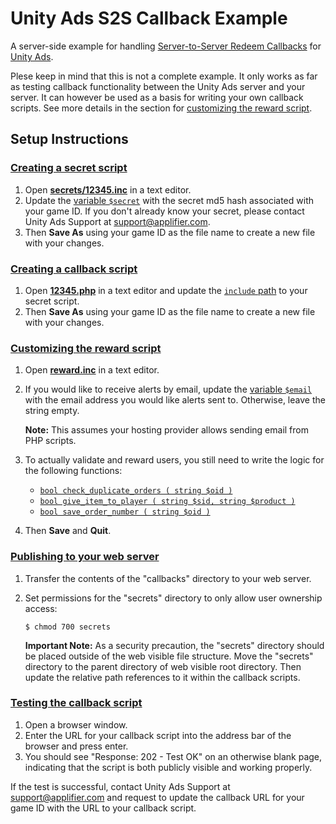 Unity Ads S2S Callback Example
==============================

A server-side example for handling [Server-to-Server Redeem Callbacks](http://unityads.unity3d.com/help/Documentation%20for%20Publishers/Server-to-server-Redeem-Callbacks) for [Unity Ads](http://unityads.unity3d.com).

Plese keep in mind that this is not a complete example. It only works as far as testing callback functionality between the Unity Ads server and your server. It can however be used as a basis for writing your own callback scripts. See more details in the section for [customizing the reward script](#customizing-the-reward-script).

## Setup Instructions

### [Creating a secret script](id:secret)
1.	Open [**secrets/12345.inc**](callback/secrets/12345.inc) in a text editor.
1.	Update the [variable `$secret`](callback/secrets/12345.inc#L2) with the secret md5 hash associated with your game ID. If you don't already know your secret, please contact Unity Ads Support at <support@applifier.com>.
1.	Then **Save As** using your game ID as the file name to create a new file with your changes. 

### [Creating a callback script](id:callback)
1.	Open [**12345.php**](callback/12345.php) in a text editor and update the [`include` path](callback/12345.php#L2) to your secret script.
1.	Then **Save As** using your game ID as the file name to create a new file with your changes.

### [Customizing the reward script](id:reward)
1.	Open [**reward.inc**](callback/reward.inc) in a text editor.
1.	If you would like to receive alerts by email, update the [variable `$email`](callback/reward.inc#L4) with the email address you would like alerts sent to. Otherwise, leave the string empty.
	
	**Note:** This assumes your hosting provider allows sending email from PHP scripts.
	
1.	To actually validate and reward users, you still need to write the logic for the following functions:
	*	[`bool check_duplicate_orders ( string $oid )`](callback/reward.inc#L23-L28)
	*	[`bool give_item_to_player ( string $sid, string $product )`](callback/reward.inc#L30-L35)
	*	[`bool save_order_number ( string $oid )`](callback/reward.inc#L37-L42)

1.	Then **Save** and **Quit**.

### [Publishing to your web server](id:publish)

1.	Transfer the contents of the "callbacks" directory to your web server.

1.	Set permissions for the "secrets" directory to only allow user ownership access:

		$ chmod 700 secrets
	
	**Important Note:** As a security precaution, the "secrets" directory should be placed outside of the web visible file structure. Move the "secrets" directory to the parent directory of web visible root directory. Then update the relative path references to it within the callback scripts.

### [Testing the callback script](id:test)
1.	Open a browser window.
1.	Enter the URL for your callback script into the address bar of the browser and press enter.
1.	You should see "Response: 202 - Test OK" on an otherwise blank page, indicating that the script is both publicly visible and working properly.

If the test is successful, contact Unity Ads Support at <support@applifier.com> and request to update the callback URL for your game ID with the URL to your callback script.
